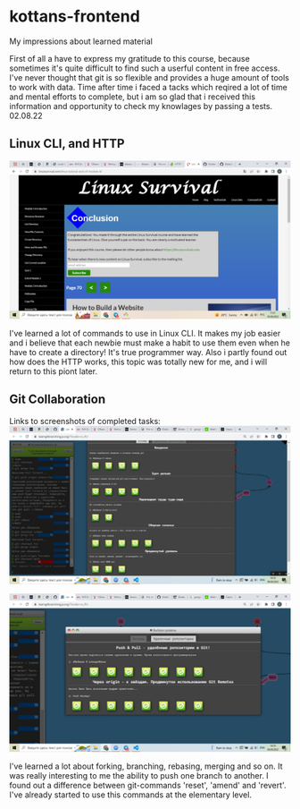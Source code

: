 # kottans-frontend

  My impressions about learned material
  
  First of all a have to express my gratitude to this course, because sometimes it's quite difficult to find such a userful content in free access.
  I've never thought that git is so flexible and provides a huge amount of tools to work with data. Time after time i faced a tacks whiсh reqired a lot of time and 
  mental efforts to complete, but i am so glad that i received this information and opportunity to check my knowlages by passing a tests.
  02.08.22

## Linux CLI, and HTTP

<img src='task_linux_cli\linux_survival_Elizabeth_Calmau_05.08.22.jpg'>

I've learned a lot of commands to use in Linux CLI. It makes my job easier and i believe that each newbie must make a habit to use them even when he have to create a directory! It's true programmer way. 
Also i partly found out how does the HTTP works, this topic was totally new for me, and i will return to this piont later.


## Git Collaboration

Links to screenshots of completed tasks:
<img src='./git_task_collaboration\git_task_collab_Elizabeth_Calmau1.jpg'>

<img src='git_task_collaboration\git_task_collab_Elizabeth_Calmau2.jpg'>


I've learned a lot about forking, branching, rebasing, merging and so on. It was really interesting to me the ability to push one branch to another. I found out a difference between git-commands 'reset', 'amend' and 'revert'. I've already started to use this commands at the elementary level.